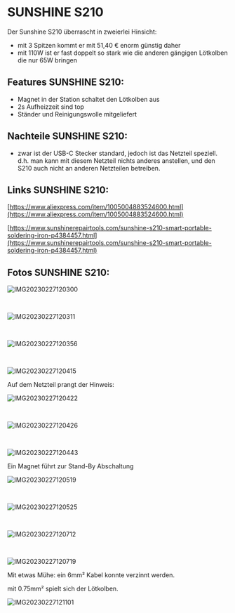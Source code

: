 # SUNSHINE S210

Der Sunshine S210 überrascht in zweierlei Hinsicht:

*   mit 3 Spitzen kommt er mit 51,40 € enorm günstig daher
*   mit 110W ist er fast doppelt so stark wie die anderen gängigen Lötkolben die nur 65W bringen

## Features SUNSHINE S210:

*   Magnet in der Station schaltet den Lötkolben aus
*   2s Aufheizzeit sind top
*   Ständer und Reinigungswolle mitgeliefert

## Nachteile SUNSHINE S210: 

*   zwar ist der USB-C Stecker standard, jedoch ist das Netzteil speziell. d.h. man kann mit diesem Netzteil nichts anderes anstellen, und den S210 auch nicht an anderen Netzteilen betreiben. 

## Links SUNSHINE S210:

[https://www.aliexpress.com/item/1005004883524600.html](https://www.aliexpress.com/item/1005004883524600.html)

[https://www.sunshinerepairtools.com/sunshine-s210-smart-portable-soldering-iron-p4384457.html](https://www.sunshinerepairtools.com/sunshine-s210-smart-portable-soldering-iron-p4384457.html)

## Fotos SUNSHINE S210:

![IMG20230227120300](https://user-images.githubusercontent.com/69573151/221553752-c773374c-16ab-4dee-b3ab-91eca115658e.jpg)

  
 

![IMG20230227120311](https://user-images.githubusercontent.com/69573151/221553758-f50d498f-7076-4acb-9a0a-f13f6260093d.jpg)

  
 

![IMG20230227120356](https://user-images.githubusercontent.com/69573151/221553784-87391321-54c3-4527-bea1-838d27ed6f1e.jpg)

  
 

![IMG20230227120415](https://user-images.githubusercontent.com/69573151/221553805-6ff94526-c446-4c23-98e2-6d5cec24d473.jpg)

  
Auf dem Netzteil prangt der Hinweis: 

![IMG20230227120422](https://user-images.githubusercontent.com/69573151/221553817-68eb4bfc-dad5-4952-bb76-b7d9b53016bf.jpg)

  
 

![IMG20230227120426](https://user-images.githubusercontent.com/69573151/221553832-1360f089-c716-462e-8b43-e0e785a50068.jpg)

  
 

![IMG20230227120443](https://user-images.githubusercontent.com/69573151/221553841-df9b5061-9c5d-489c-ac7b-e4367b15c065.jpg)

  
Ein Magnet führt zur Stand-By Abschaltung

![IMG20230227120519](https://user-images.githubusercontent.com/69573151/221553852-1991ba61-2bd8-4805-9f69-671d1ff754d4.jpg)

  
 

![IMG20230227120525](https://user-images.githubusercontent.com/69573151/221553861-102ec8f8-20bf-41c1-8c48-ef40ca9f04f9.jpg)

  
 

![IMG20230227120712](https://user-images.githubusercontent.com/69573151/221553871-9906b94e-657b-4cf6-a168-be3b03c7acb9.jpg)

  
 

![IMG20230227120719](https://user-images.githubusercontent.com/69573151/221553876-e2f9c17e-9f15-4f64-8ad4-3b67331e27e9.jpg)

  
Mit etwas Mühe: ein 6mm² Kabel konnte verzinnt werden. 

mit 0.75mm² spielt sich der Lötkolben. 

![IMG20230227121101](https://user-images.githubusercontent.com/69573151/221553880-e9ce451b-72ff-414d-acff-62d7b6c01941.jpg)

